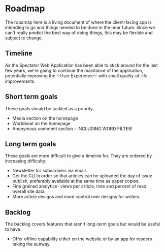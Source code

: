 # Roadmap

The roadmap here is a living document of where the client-facing app is intending to go and things needed to be done in the near future. Since we can't really predict the best way of doing things, this may be flexible and subject to change.

## Timeline
As the Spectator Web Application has been able to stick around for the last few years, we're going to continue the maintance of the application, potentially improving the ✨User Experience✨ with small quality-of-life improvements.

## Short term goals
These goals should be tackled as a priority.

* Media section on the homepage
* Worldbeat on the homepage
* Anonymous comment section - INCLUDING WORD FILTER!

## Long term goals
These goals are more difficult to give a timeline for. They are ordered by increasing difficulty.
* Newsletter for subscribers via email.
* Get the CLI in order so that articles can be uploaded the day of issue publish, preferably available at the same time as paper copies.
* Fine grained analytics- views per article, time and percent of read, overall site data.
* More article designs and more control over designs for writers.

## Backlog
The backlog covers features that aren't long-term goals but would be useful to have.
* Offer offline capability either on the website or by an app for readers taking the subway.
